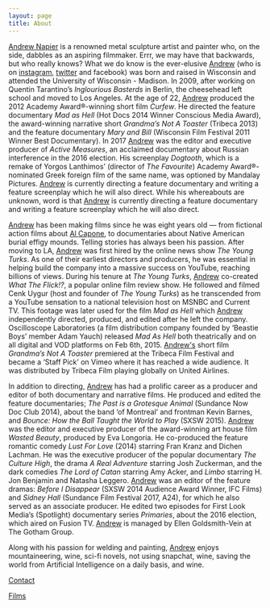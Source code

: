 ```yaml
---
layout: page
title: About
---
```

<a class="secret-link" href="/art-sucks">Andrew Napier</a> is a renowned metal sculpture artist and painter who, on the side, dabbles as an aspiring filmmaker. Errr, we may have that backwards, but who really knows? What we do know is the ever-elusive <a class="secret-link" href="/art-sucks">Andrew</a> (who is on <a href="https://www.instagram.com/andrewnapier/" target="_blank">instagram</a>, <a href="https://twitter.com/andrewnapier" target="_blank">twitter</a> and facebook) was born and raised in Wisconsin and attended the University of Wisconsin - Madison. In 2009, after working on Quentin Tarantino’s *Inglourious Basterds* in Berlin, the cheesehead left school and moved to Los Angeles. At the age of 22, <a class="secret-link" href="/art-sucks">Andrew</a> produced the 2012 Academy Award®-winning short film *Curfew*. He directed the feature documentary *Mad as Hell* (Hot Docs 2014 Winner Conscious Media Award), the award-winning narrative short *Grandma’s Not A Toaster* (Tribeca 2013) and the feature documentary *Mary and Bill* (Wisconsin Film Festival 2011 Winner Best Documentary). In 2017 <a class="secret-link" href="/art-sucks">Andrew</a> was the editor and executive producer of *Active Measures*, an acclaimed documentary about Russian interference in the 2016 election. His screenplay *Dogtooth*, which is a remake of Yorgos Lanthimos’ (director of *The Favourite*) Academy Award®-nominated Greek foreign film of the same name, was optioned by Mandalay Pictures. <a class="secret-link" href="/art-sucks">Andrew</a> is currently directing a feature documentary and writing a feature screenplay which he will also direct. While his whereabouts are unknown, word is that <a class="secret-link" href="/art-sucks">Andrew</a> is currently directing a feature documentary and writing a feature screenplay which he will also direct.

<a class="secret-link" href="/art-sucks">Andrew</a> has been making films since he was eight years old — from fictional action films about <a class="alt-link" href="/cutting-room-floor">Al Capone</a>, to documentaries about Native American burial effigy mounds. Telling stories has always been his passion. After moving to LA, <a class="secret-link" href="/art-sucks">Andrew</a> was first hired by the online news show *The Young Turks*. As one of their earliest directors and producers, he was essential in helping build the company into a massive success on YouTube, reaching billions of views. During his tenure at *The Young Turks*, <a class="secret-link" href="/art-sucks">Andrew</a> co-created *What The Flick!?*, a popular online film review show. He followed and filmed Cenk Uygur (host and founder of *The Young Turks*) as he transcended from a YouTube sensation to a national television host on MSNBC and Current TV. This footage was later used for the film *Mad as Hell* which <a class="secret-link" href="/art-sucks">Andrew</a> independently directed, produced, and edited after he left the company. Oscilloscope Laboratories (a film distribution company founded by ‘Beastie Boys’ member Adam Yauch) released *Mad As Hell* both theatrically and on all digital and VOD platforms on Feb 6th, 2015. <a class="secret-link" href="/art-sucks">Andrew's</a> short film *Grandma’s Not A Toaster* premiered at the Tribeca Film Festival and became a ‘Staff Pick’ on Vimeo where it has reached a wide audience. It was distributed by Tribeca Film playing globally on United Airlines.

In addition to directing, <a class="secret-link" href="/art-sucks">Andrew</a> has had a prolific career as a producer and editor of both documentary and narrative films. He produced and edited the feature documentaries; *The Past is a Grotesque Animal* (Sundance Now Doc Club 2014), about the band ‘of Montreal’ and frontman Kevin Barnes, and *Bounce: How the Ball Taught the World to Play* (SXSW 2015). <a class="secret-link" href="/art-sucks">Andrew</a> was the editor and executive producer of the award-winning art house film *Wasted Beauty*, produced by Eva Longoria. He co-produced the feature romantic comedy *Lust For Love* (2014) starring Fran Kranz and Dichen Lachman. He was the executive producer of the popular documentary *The Culture High*, the drama *A Real Adventure* starring Josh Zuckerman, and the dark comedies *The Lord of Catan* starring Amy Acker, and *Limbo* starring H. Jon Benjamin and Natasha Leggero. <a class="secret-link" href="/art-sucks">Andrew</a> was an editor of the feature dramas: *Before I Disappear* (SXSW 2014 Audience Award Winner, IFC Films) and *Sidney Hall* (Sundance Film Festival 2017, A24), for which he also served as an associate producer. He edited two episodes for First Look Media’s (Spotlight) documentary series *Primaries*, about the 2016 election, which aired on Fusion TV. <a class="secret-link" href="/art-sucks">Andrew</a> is managed by Ellen Goldsmith-Vein at The Gotham Group.

Along with his passion for welding and painting, <a class="secret-link" href="/art-sucks">Andrew</a> enjoys mountaineering, wine, sci-fi novels, not using snapchat, wine, saving the world from Artificial Intelligence on a daily basis, and wine.

<a href="/contact" class="btn">Contact</a>

<a href="/films" class="btn mt0">Films</a>

